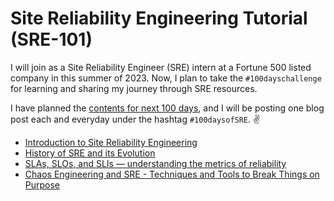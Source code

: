 # Site Reliability Engineering Tutorial (SRE-101)

I will join as a Site Reliability Engineer (SRE) intern at a Fortune 500 listed company in this summer of 2023. Now, I plan to take the `#100dayschallenge` for learning and sharing my journey through SRE resources.

I have planned the [contents for next 100 days](https://medium.com/@shantoroy/learning-about-site-reliability-engineering-with-the-100daysofsre-challenge-66380323c0d1), and I will be posting one blog post each and everyday under the hashtag `#100daysofSRE`. ✌️

* [Introduction to Site Reliability Engineering](https://shantoroy.com/sre/intro-to-site-reliability-engineering/)
* [History of SRE and its Evolution](https://shantoroy.com/sre/site-reliability-engineering-history-&-evolution/)
* [SLAs, SLOs, and SLIs — understanding the metrics of reliability](https://shantoroy.com/sre/sla-slo-sli-metrics-of-sre/)
* [Chaos Engineering and SRE - Techniques and Tools to Break Things on Purpose](https://shantoroy.com/sre/chaos-engineering-techniques-and-tools-for-sre/)

